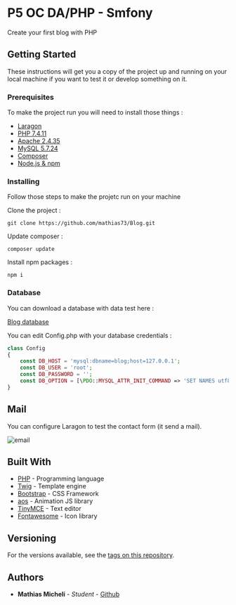 # P5 OC DA/PHP - Smfony

Create your first blog with PHP


## Getting Started

These instructions will get you a copy of the project up and running on your local machine if you want to test it or develop something on it.


### Prerequisites

To make the project run you will need to install those things :

* [Laragon](https://laragon.org/download/)
* [PHP 7.4.11](https://www.php.net/releases/index.php)
* [Apache 2.4.35](http://archive.apache.org/dist/httpd/httpd-2.4.35.tar.gz)
* [MySQL 5.7.24](https://downloads.mysql.com/archives/get/p/23/file/mysql-5.7.24-winx64.zip)
* [Composer](https://getcomposer.org/download/)
* [Node.js & npm](https://nodejs.org/fr/)


### Installing

Follow those steps to make the projetc run on your machine

Clone the project :
```
git clone https://github.com/mathias73/Blog.git
```
Update composer :
```
composer update
```
Install npm packages :
```
npm i
```
### Database

You can download a database with data test here : 

[Blog database](https://drive.google.com/file/d/189oRdbs7TA4vJOhOhx8Wtx2VCiR-pU5C/view?usp=sharing)


You can edit Config.php with your database credentials : 

```php
class Config
{
    const DB_HOST = 'mysql:dbname=blog;host=127.0.0.1';
    const DB_USER = 'root';
    const DB_PASSWORD = '';
    const DB_OPTION = [\PDO::MYSQL_ATTR_INIT_COMMAND => 'SET NAMES utf8'];
}
```

## Mail

You can configure Laragon to test the contact form (it send a mail).

![email](https://image.noelshack.com/fichiers/2020/49/6/1607181565-email.png)

## Built With

* [PHP](https://www.php.net/manual/fr/intro-whatis.php) - Programming language
* [Twig](https://twig.symfony.com/) - Template engine
* [Bootstrap](https://getbootstrap.com/) - CSS Framework
* [aos](https://michalsnik.github.io/aos/) - Animation JS library
* [TinyMCE](https://www.tiny.cloud/) - Text editor
* [Fontawesome](https://fontawesome.com/) - Icon library


## Versioning

For the versions available, see the [tags on this repository](https://github.com/mathias73/blog/tags). 


## Authors

* **Mathias Micheli** - *Student* - [Github](https://github.com/mathias73)

